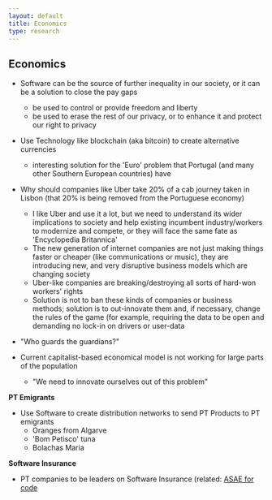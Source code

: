 ```yaml
---
layout: default
title: Economics
type: research
---
```


## Economics


  * Software can be the source of further inequality in our society, or it can be a solution to close the pay gaps
    * be used to control or provide freedom and liberty
    * be used to erase the rest of our privacy, or to enhance it and protect our right to privacy

  * Use Technology like blockchain (aka bitcoin) to create alternative currencies
    * interesting solution for the 'Euro' problem that Portugal (and many other Southern European countries) have

  * Why should companies like Uber take 20% of a cab journey taken in Lisbon (that 20% is being removed from the Portuguese economy)
    * I like Uber and use it a lot, but we need to understand its wider implications to society and help existing incumbent industry/workers to modernize and compete, or they will face the same fate as 'Encyclopedia Britannica'
    * The new generation of internet companies are not just making things faster or cheaper (like communications or music), they are introducing new, and very disruptive business models which are changing society
    * Uber-like companies are breaking/destroying all sorts of hard-won workers' rights
    * Solution is not to ban these kinds of companies or business methods; solution is to out-innovate them and, if necessary, change the rules of the game (for example, requiring the data to be open and demanding no lock-in on drivers or user-data

  * "Who guards the guardians?"    


  * Current capitalist-based economical model is not working for large parts of the population
    * "We need to innovate ourselves out of this problem"
    

**PT Emigrants**  

  * Use Software to create distribution networks to send PT Products to PT emigrants
    * Oranges from Algarve
    * 'Bom Petisco' tuna
    * Bolachas Maria

**Software Insurance**

  * PT companies to be leaders on Software Insurance  (related: [ASAE for code](ASAE-for-code.html)
